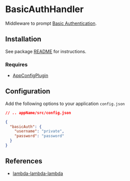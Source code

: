 # BasicAuthHandler

Middleware to prompt [Basic Authentication](https://en.wikipedia.org/wiki/Basic_access_authentication).

## Installation

See package [README](https://github.com/lambda-lambda-lambda/middleware#manual-installation) for instructions.

### Requires

- [AppConfigPlugin](https://github.com/lambda-lambda-lambda/middleware/tree/master/plugins/AppConfigPlugin)

## Configuration

Add the following options to your application `config.json`

```json
// .. appName/src/config.json

{
  "basicAuth": {
    "username": "private",
    "password": "password"
  }
}
```

## References

- [lambda-lambda-lambda](https://github.com/lambda-lambda-lambda)
